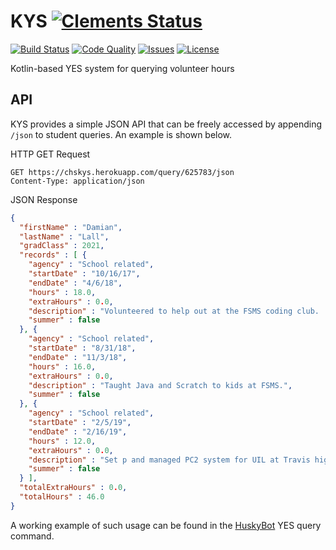 # KYS [![Clements Status](https://img.shields.io/badge/clements-stressful-%23004fa3.svg)](https://www.fortbendisd.com/chs)
[![Build Status](https://img.shields.io/travis/PotatoCurry/KYS.svg)](https://travis-ci.org/PotatoCurry/KYS)
[![Code Quality](https://img.shields.io/codacy/grade/e80c52878b2b4e40a4ac96cfac27d609.svg)](https://app.codacy.com/project/PotatoCurry/KYS/dashboard)
[![Issues](https://img.shields.io/github/issues/PotatoCurry/KYS.svg)](https://github.com/PotatoCurry/KYS/issues)
[![License](https://img.shields.io/github/license/PotatoCurry/KYS.svg)](LICENSE)

Kotlin-based YES system for querying volunteer hours

## API
KYS provides a simple JSON API that can be freely accessed by appending `/json` to student queries.
An example is shown below.

HTTP GET Request
```http request
GET https://chskys.herokuapp.com/query/625783/json
Content-Type: application/json
```
JSON Response
```json
{
  "firstName" : "Damian",
  "lastName" : "Lall",
  "gradClass" : 2021,
  "records" : [ {
    "agency" : "School related",
    "startDate" : "10/16/17",
    "endDate" : "4/6/18",
    "hours" : 18.0,
    "extraHours" : 0.0,
    "description" : "Volunteered to help out at the FSMS coding club.  Tought studetnts Java and helped them rite programs.",
    "summer" : false
  }, {
    "agency" : "School related",
    "startDate" : "8/31/18",
    "endDate" : "11/3/18",
    "hours" : 16.0,
    "extraHours" : 0.0,
    "description" : "Taught Java and Scratch to kids at FSMS.",
    "summer" : false
  }, {
    "agency" : "School related",
    "startDate" : "2/5/19",
    "endDate" : "2/16/19",
    "hours" : 12.0,
    "extraHours" : 0.0,
    "description" : "Set p and managed PC2 system for UIL at Travis high school.",
    "summer" : false
  } ],
  "totalExtraHours" : 0.0,
  "totalHours" : 46.0
}
```

A working example of such usage can be found in the [HuskyBot](https://github.com/PotatoCurry/HuskyBot) YES query command.
